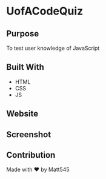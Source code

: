 # UofACodeQuiz

## Purpose
To test user knowledge of JavaScript

## Built With
* HTML
* CSS
* JS
## Website

## Screenshot

## Contribution
Made with :heart: by Matt545
